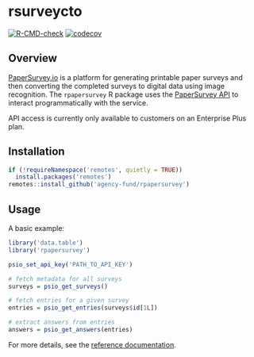 # rsurveycto

[![R-CMD-check](https://github.com/agency-fund/rpapersurvey/workflows/R-CMD-check/badge.svg)](https://github.com/agency-fund/rpapersurvey/actions)
[![codecov](https://codecov.io/gh/agency-fund/rpapersurvey/branch/main/graph/badge.svg)](https://codecov.io/gh/agency-fund/rpapersurvey)

## Overview

[PaperSurvey.io](https://www.papersurvey.io) is a platform for generating printable paper surveys and then converting the completed surveys to digital data using image recognition. The `rpapersurvey` R package uses the [PaperSurvey API](https://www.papersurvey.io/app/settings/developer) to interact programmatically with the service.

API access is currently only available to customers on an Enterprise Plus plan.

## Installation

```r
if (!requireNamespace('remotes', quietly = TRUE))
  install.packages('remotes')
remotes::install_github('agency-fund/rpapersurvey')
```

## Usage

A basic example:

```r
library('data.table')
library('rpapersurvey')

psio_set_api_key('PATH_TO_API_KEY')

# fetch metadata for all surveys
surveys = psio_get_surveys()

# fetch entries for a given survey
entries = psio_get_entries(surveys$id[1L])

# extract answers from entries
answers = psio_get_answers(entries)
```

For more details, see the [reference documentation](https://agency-fund.github.io/rpapersurvey/reference/index.html).
